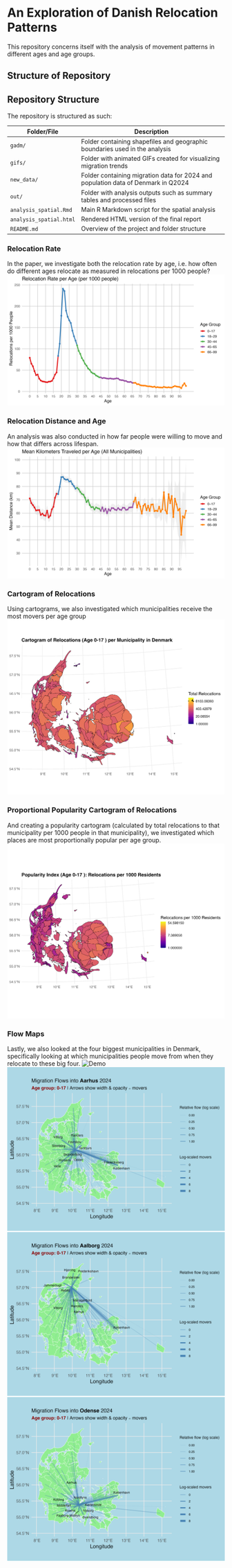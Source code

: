 # **An Exploration of Danish Relocation Patterns** 


This repository concerns itself with the analysis of movement patterns in different ages and age groups.

## Structure of Repository
## Repository Structure

The repository is structured as such:

| Folder/File               | Description                                                                 |
|--------------------------|-----------------------------------------------------------------------------|
| `gadm/`                  | Folder containing shapefiles and geographic boundaries used in the analysis |
| `gifs/`                  | Folder with animated GIFs created for visualizing migration trends          |
| `new_data/`              | Folder containing migration data for 2024 and population data of Denmark in Q2024 |
| `out/`                   | Folder with analysis outputs such as summary tables and processed files     |
| `analysis_spatial.Rmd`   | Main R Markdown script for the spatial analysis                             |
| `analysis_spatial.html`  | Rendered HTML version of the final report                                   |
| `README.md`              | Overview of the project and folder structure                                |

### Relocation Rate
In the paper, we investigate both the relocation rate by age, i.e. how often do different ages relocate as measured in relocations per 1000 people?
![Model Architecture](out/relocation_rate_by_age.png)


### Relocation Distance and Age
An analysis was also conducted in how far people were willing to move and how that differs across lifespan.
![Model Architecture](out/mean_distance_by_age_colored.png)


### Cartogram of Relocations
Using cartograms, we also investigated which municipalities receive the most movers per age group
![Demo](gifs/relocation_cartogram.gif)


### Proportional Popularity Cartogram of Relocations
And creating a popularity cartogram (calculated by total relocations to that municipality per 1000 people in that municipality), we investigated which places are most proportionally popular per age group.
![Demo](gifs/popularity_cartogram.gif)


### Flow Maps
Lastly, we also looked at the four biggest municipalities in Denmark, specifically looking at which municipalities people move from when they relocate to these big four.
![Demo](gifs/migration_flows_København.gif)
![Demo](gifs/migration_flows_Aarhus.gif)
![Demo](gifs/migration_flows_Aalborg.gif)
![Demo](gifs/migration_flows_Odense.gif)

